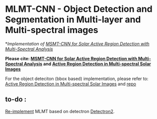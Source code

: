 # MLMT-CNN - Object Detection and Segmentation in Multi-layer and Multi-spectral images


**Implementation of [MSMT-CNN for Solar Active Region Detection with Multi-Spectral Analysis](https://doi.org/10.1007/s42979-022-01088-y)*

**Please cite: [MSMT-CNN for Solar Active Region Detection with Multi-Spectral Analysis](https://doi.org/10.1007/s42979-022-01088-y) and [Active Region Detection in Multi-spectral Solar Images](https://www.scitepress.org/Link.aspx?doi=10.5220/0010310504520459)**


For the object deteciton (bbox based) implementation, please refer to: [Active Region Detection in Multi-spectral Solar Images](https://www.scitepress.org/Link.aspx?doi=10.5220/0010310504520459)
and [repo](https://github.com/MjdMahasneh/Active_Region_Detection_in_Multi-spectral_Solar_Images)


## **to-do :**
[Re-implement](none) MLMT based on detectron [Detectron2](https://github.com/facebookresearch/detectron2). </li>
